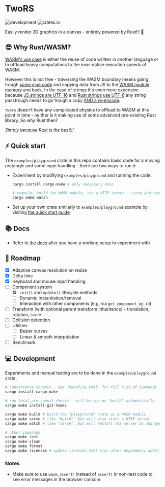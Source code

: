 # TwoRS

![development](https://img.shields.io/badge/maintenance%20status-actively%20developed-brightgreen)
![crates.io](https://img.shields.io/crates/v/twors)

Easily render 2D graphics in a canvas - entirely powered by Rust!!! &#x1F980;

## &#x1F60E; Why Rust/WASM?

[WASM's use case](https://webassembly.org/docs/use-cases/) is either the reuse of code written in another language or to offload
heavy computations to the near-native execution speeds of WASM.

However this is not free - traversing the WASM boundary means going trough [some glue code](https://rustwasm.github.io/wasm-bindgen/contributing/design/index.html)
and copying data from JS to the [WASM module memory](https://developer.mozilla.org/en-US/docs/WebAssembly/Guides/Concepts)
and back. In the case of strings it's even more expensive - because
[JS strings are UTF-16](https://developer.mozilla.org/en-US/docs/Web/JavaScript/Reference/Global_Objects/String#utf-16_characters_unicode_code_points_and_grapheme_clusters)
and [Rust strings use UTF-8](https://doc.rust-lang.org/std/string/struct.String.html) any string
passtrough needs to go trough a copy
[AND a re-encode](https://rustwasm.github.io/wasm-bindgen/reference/types/str.html?highlight=utf-16#utf-16-vs-utf-8).

`twors` doesn't have any complicated physics to offload to WASM at this point in time - neither
is it making use of some advanced pre-existing Rust library. So why Rust then?

*Simply because Rust is the best!!!*

## &#x26A1; Quick start

The `examples/playground` crate in this repo contains basic code for a moving rectangle and some input
handling - there are two ways to run it:

- Experiment by modifying `examples/playground` and running the code:
  ```bash
  cargo install cargo-make # only necessary once

  # compile, build the WASM module, run a HTTP server - rinse and repeat automatically on code changes
  cargo make watch
  ```

- Set up your own crate similarly to `examples/playground` example by visiting
[the quick start guide](./docs/quick_start.md)

## &#x1F4DA; Docs

- Refer to [the docs](https://docs.rs/twors/latest/twors/) after you have a working setup to
  experiment with

## &#x1F4DD; Roadmap

- [x] Adaptive canvas resolution on resize
- [x] Delta time
- [x] Keyboard and mouse input handling
- [ ] Component system
  - [x] `init()` and `update()` lifecycle methods
  - [ ] Dynamic instantiation/removal
  - [ ] Interaction with other components (e.g. via `get_component_by_id`)
- [ ] Transform (with optional parent transform inheritance) - translation, rotation, scale
- [ ] Collision detection
- [ ] Utilities
  - [ ] Bezier curves
  - [ ] Linear & smooth interpolation
- [ ] Benchmark

## &#x1F4BB; Development

Experiments and manual testing are to be done in the `examples/playground` crate.

```bash
# convenience scripts - see "Makefile.toml" for full list of commands
cargo install cargo-make

# run local pre-commit checks - will be run on "build" automatically
cargo make install-git-hooks

cargo make build # build the "playground" crate as a WASM module
cargo make serve # like "build", but will also start a HTTP server
cargo make watch # like "serve", but will restart the server on changes

# other commands
cargo make test
cargo make clean
cargo make format
cargo make licenses # update licenses.html (run after dependency addition/removal)
```

### Notes

- Make sure to use  `wasm_assert!` instead of `assert!` in non-test code to see error messages
in the browser console.
